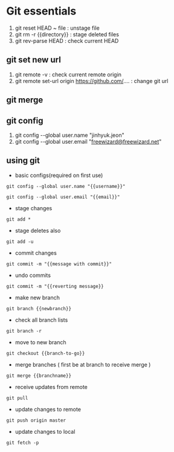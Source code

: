 # Git essentials

1. git reset HEAD ~ file : unstage file
2. git rm -r {{directory}} : stage deleted files
3. git rev-parse HEAD : check current HEAD

## git set new url

1. git remote -v : check current remote origin
2. git remote set-url origin https://github.com/.... : change git url

## git merge



## git config

1. git config --global user.name "jinhyuk.jeon"
2. git config --global user.email "freewizard@freewizard.net"


## using git

* basic configs(required on first use)

`git config --global user.name "{{username}}"`
    
 `git config --global user.email "{{email}}"`

* stage changes

`git add *`

* stage deletes also

`git add -u`

* commit changes

`git commit -m "{{message with commit}}"`

* undo commits

`git commit -m "{{reverting message}}`

* make new branch

`git branch {{newbranch}}`

* check all branch lists

`git branch -r`

* move to new branch

`git checkout {{branch-to-go}}`

* merge branches ( first be at branch to receive merge )

`git merge {{branchname}}`

* receive updates from remote

`git pull`

* update changes to remote

`git push origin master`

* update changes to local

`git fetch -p`



